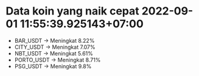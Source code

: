 # Data koin yang naik cepat 2022-09-01 11:55:39.925143+07:00

* BAR_USDT -> Meningkat 8.22%
* CITY_USDT -> Meningkat 7.07%
* NBT_USDT -> Meningkat 5.61%
* PORTO_USDT -> Meningkat 8.71%
* PSG_USDT -> Meningkat 9.8%
